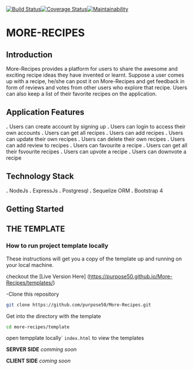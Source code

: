 [![Build Status](https://travis-ci.org/purpose50/More-Recipes.svg?branch=develope)](https://travis-ci.org/purpose50/More-Recipes)[![Coverage Status](https://coveralls.io/repos/github/purpose50/More-Recipes/badge.svg?branch=develope)](https://coveralls.io/github/purpose50/More-Recipes?branch=develope)[![Maintainability](https://api.codeclimate.com/v1/badges/6753de9e4ea67da6fd09/maintainability)](https://codeclimate.com/github/purpose50/More-Recipes/maintainability)


# MORE-RECIPES

## Introduction
More-Recipes​ provides a platform for users to share the awesome and exciting recipe ideas they
have invented or learnt. Suppose a user comes up with a recipe, he/she can post it on
More-Recipes​ and get feedback in form of reviews and votes from other users who explore that
recipe. Users can also keep a list of their favorite recipes on the application.

## Application Features
**.** Users can create account by signing up
**.** Users can login to access their own accounts
**.** Users can get all recipes
**.** Users can add recipes
**.** Users can update their own recipes
**.** Users can delete their own recipes
**.** Users can add review to recipes
**.** Users can favourite a recipe
**.** Users can get all their fsvourite recipes
**.** Users can upvote a recipe
**.** Users can downvote a recipe

## Technology Stack
**.** NodeJs
**.** ExpressJs
**.** Postgresql
**.** Sequelize ORM
**.** Bootstrap 4

## Getting Started

## THE TEMPLATE

### How to run project template locally

These instructions will get you a copy of the template up and running on your local machine.

checkout the [Live Version Here] (https://purpose50.github.io/More-Recipes/templates/)

-Clone this repository
```bash
git clone https://github.com/purpose50/More-Recipes.git
```
Get into the directory with the template
```bash
cd more-recipes/template
```
open tempplate locally`
```index.html``` to view the templates




**SERVER SIDE**
*comming soon*




**CLIENT SIDE**
*coming soon*
